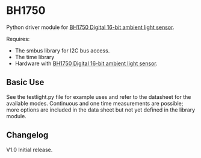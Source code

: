 # BH1750


Python driver module for [BH1750 Digital 16-bit ambient light sensor](http://www.mouser.com/ds/2/348/bh1750fvi-e-186247.pdf).

Requires:
- The smbus library for I2C bus access.
- The time library
- Hardware with [BH1750 Digital 16-bit ambient light sensor](http://www.mouser.com/ds/2/348/bh1750fvi-e-186247.pdf).

## Basic Use
See the testlight.py file for example uses and refer to the datasheet for the available modes.
Continuous and one time measurements are possible; more options are included in the data sheet but not yet defined in the library module.


## Changelog

V1.0
Initial release.